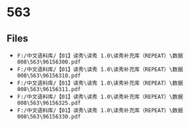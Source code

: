 # 563

## Files

- `F:/中文语料库/【01】读秀\读秀 1.0\读秀补充库（REPEAT）\数据008\563\96156300.pdf`
- `F:/中文语料库/【01】读秀\读秀 1.0\读秀补充库（REPEAT）\数据008\563\96156310.pdf`
- `F:/中文语料库/【01】读秀\读秀 1.0\读秀补充库（REPEAT）\数据008\563\96156311.pdf`
- `F:/中文语料库/【01】读秀\读秀 1.0\读秀补充库（REPEAT）\数据008\563\96156325.pdf`
- `F:/中文语料库/【01】读秀\读秀 1.0\读秀补充库（REPEAT）\数据008\563\96156330.pdf`
